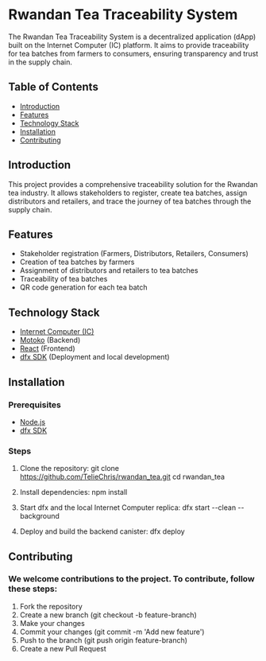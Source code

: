 # Rwandan Tea Traceability System

The Rwandan Tea Traceability System is a decentralized application (dApp) built on the Internet Computer (IC) platform. It aims to provide traceability for tea batches from farmers to consumers, ensuring transparency and trust in the supply chain.

## Table of Contents

- [Introduction](#introduction)
- [Features](#features)
- [Technology Stack](#technology-stack)
- [Installation](#installation)
- [Contributing](#contributing)

## Introduction

This project provides a comprehensive traceability solution for the Rwandan tea industry. It allows stakeholders to register, create tea batches, assign distributors and retailers, and trace the journey of tea batches through the supply chain.

## Features

- Stakeholder registration (Farmers, Distributors, Retailers, Consumers)
- Creation of tea batches by farmers
- Assignment of distributors and retailers to tea batches
- Traceability of tea batches
- QR code generation for each tea batch

## Technology Stack

- [Internet Computer (IC)](https://internetcomputer.org/)
- [Motoko](https://sdk.dfinity.org/docs/language-guide/motoko.html) (Backend)
- [React](https://reactjs.org/) (Frontend)
- [dfx SDK](https://sdk.dfinity.org/docs/developers-guide/cli-reference.html) (Deployment and local development)

## Installation

### Prerequisites

- [Node.js](https://nodejs.org/)
- [dfx SDK](https://sdk.dfinity.org/docs/developers-guide/install-upgrade-remove.html)

### Steps

1. Clone the repository:
   git clone https://github.com/TelieChris/rwandan_tea.git
   cd rwandan_tea

2. Install dependencies:
  npm install

3. Start dfx and the local Internet Computer replica:
  dfx start --clean --background

4. Deploy and build the backend canister:
  dfx deploy

## Contributing
### We welcome contributions to the project. To contribute, follow these steps:

1. Fork the repository
2. Create a new branch (git checkout -b feature-branch)
3. Make your changes
4. Commit your changes (git commit -m 'Add new feature')
5. Push to the branch (git push origin feature-branch)
6. Create a new Pull Request
